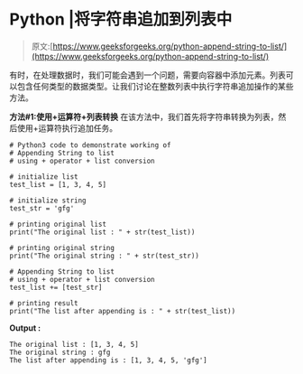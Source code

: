 # Python |将字符串追加到列表中

> 原文:[https://www.geeksforgeeks.org/python-append-string-to-list/](https://www.geeksforgeeks.org/python-append-string-to-list/)

有时，在处理数据时，我们可能会遇到一个问题，需要向容器中添加元素。列表可以包含任何类型的数据类型。让我们讨论在整数列表中执行字符串追加操作的某些方法。

**方法#1:使用+运算符+列表转换**
在该方法中，我们首先将字符串转换为列表，然后使用+运算符执行追加任务。

```
# Python3 code to demonstrate working of
# Appending String to list
# using + operator + list conversion

# initialize list 
test_list = [1, 3, 4, 5]

# initialize string 
test_str = 'gfg'

# printing original list 
print("The original list : " + str(test_list))

# printing original string 
print("The original string : " + str(test_str))

# Appending String to list
# using + operator + list conversion
test_list += [test_str]

# printing result
print("The list after appending is : " + str(test_list))
```

**Output :**

```
The original list : [1, 3, 4, 5]
The original string : gfg
The list after appending is : [1, 3, 4, 5, 'gfg']

```